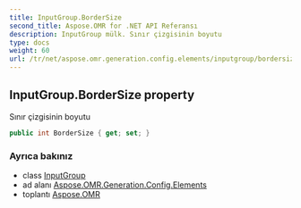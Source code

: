 ```yaml
---
title: InputGroup.BorderSize
second_title: Aspose.OMR for .NET API Referansı
description: InputGroup mülk. Sınır çizgisinin boyutu
type: docs
weight: 60
url: /tr/net/aspose.omr.generation.config.elements/inputgroup/bordersize/
---
```

## InputGroup.BorderSize property

Sınır çizgisinin boyutu

```csharp
public int BorderSize { get; set; }
```

### Ayrıca bakınız

* class [InputGroup](../)
* ad alanı [Aspose.OMR.Generation.Config.Elements](../../inputgroup/)
* toplantı [Aspose.OMR](../../../)


